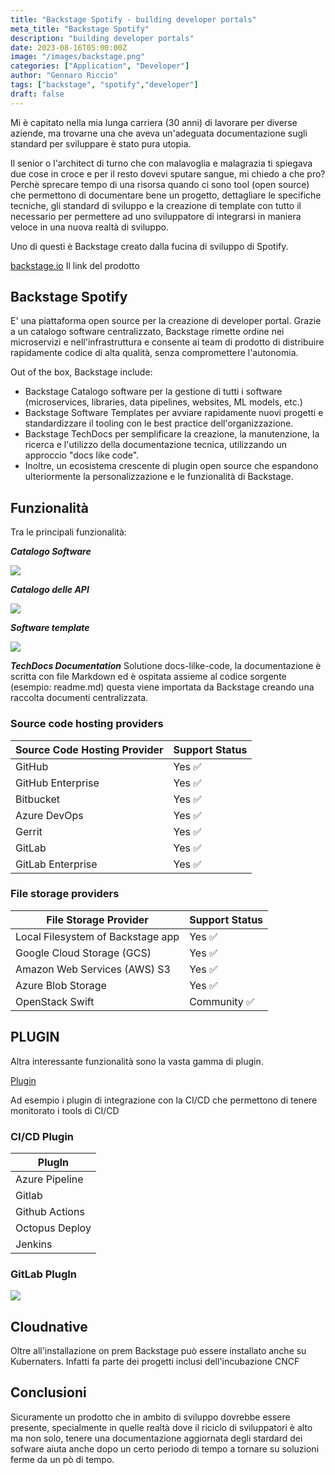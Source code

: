 ```yaml
---
title: "Backstage Spotify - building developer portals"
meta_title: "Backstage Spotify"
description: "building developer portals"
date: 2023-08-16T05:00:00Z
image: "/images/backstage.png"
categories: ["Application", "Developer"]
author: "Gennaro Riccio"
tags: ["backstage", "spotify","developer"]
draft: false
---
```


Mi è capitato nella mia lunga carriera (30 anni) di lavorare per diverse aziende, ma trovarne una che aveva un'adeguata documentazione sugli standard per sviluppare è stato pura utopia.

Il senior o l'architect di turno che con malavoglia e malagrazia ti spiegava due cose in croce e per il resto dovevi sputare sangue, mi chiedo a che pro? Perchè sprecare tempo di una risorsa quando ci sono tool (open source) che permettono di documentare bene un progetto, dettagliare le specifiche tecniche, gli standard di sviluppo e la creazione di template con tutto il necessario per permettere ad uno sviluppatore di integrarsi in maniera veloce in una nuova realtà di sviluppo.

Uno di questi è Backstage creato dalla fucina di sviluppo di Spotify.

[backstage.io](https://backstage.io/ "backstage site") Il link del prodotto

## Backstage Spotify

E' una piattaforma open source per la creazione di developer portal. Grazie a un catalogo software centralizzato, Backstage rimette ordine nei microservizi e nell'infrastruttura e consente ai team di prodotto di distribuire rapidamente codice di alta qualità, senza compromettere l'autonomia.

Out of the box, Backstage include:

* Backstage Catalogo software per la gestione di tutti i software (microservices, libraries, data pipelines, websites, ML models, etc.)
* Backstage Software Templates per avviare rapidamente nuovi progetti e standardizzare il tooling con le best practice dell'organizzazione.
* Backstage TechDocs per semplificare la creazione, la manutenzione, la ricerca e l'utilizzo della documentazione tecnica, utilizzando un approccio "docs like code".
* Inoltre, un ecosistema crescente di plugin open source che espandono ulteriormente la personalizzazione e le funzionalità di Backstage.

## Funzionalità

Tra le principali funzionalità:

**_Catalogo Software_**

<img src="https://backstage.io/assets/images/software-catalog-home-c6be1611f7b84313d64f3156a9a8bb19.png">

**_Catalogo delle API_**

<img src="..\backstage_apis.png">


**_Software template_**

<img src="https://backstage.io/assets/images/create-c1b5255bb8f53b9435895017e096f01e.png">

**_TechDocs Documentation_**
Solutione docs-lilke-code, la documentazione è scritta con file Markdown ed è ospitata assieme al codice sorgente (esempio: readme.md) questa viene importata da Backstage creando una raccolta documenti centralizzata.

### Source code hosting providers

| Source Code Hosting Provider | Support Status |
| ---------------------------- | -------------- |
| GitHub                       | Yes ✅         |
| GitHub Enterprise            | Yes ✅         |
| Bitbucket                    | Yes ✅         |
| Azure DevOps                 | Yes ✅         |
| Gerrit                       | Yes ✅         |
| GitLab                       | Yes ✅         |
| GitLab Enterprise            | Yes ✅         |

### File storage providers

| File Storage Provider             | Support Status |
| --------------------------------- | -------------- |
| Local Filesystem of Backstage app | Yes ✅         |
| Google Cloud Storage (GCS)        | Yes ✅         |
| Amazon Web Services (AWS) S3      | Yes ✅         |
| Azure Blob Storage                | Yes ✅         |
| OpenStack Swift                   | Community ✅   |


## PLUGIN
Altra interessante funzionalità sono la vasta gamma di plugin.

[Plugin](https://backstage.io/plugins)

Ad esempio i plugin di integrazione con la CI/CD che permettono di tenere monitorato i tools di CI/CD
### CI/CD Plugin
| PlugIn                       | 
| ---------------------------- | 
| Azure Pipeline               | 
| Gitlab                       | 
| Github Actions               | 
| Octopus Deploy               | 
| Jenkins                      | 

### GitLab PlugIn
<img src="https://raw.githubusercontent.com/immobiliare/backstage-plugin-gitlab/main/assets/backstage_gitlab_pipeline_information.png">

## Cloudnative
Oltre all'installazione on prem Backstage può essere installato anche su Kubernaters. Infatti fa parte dei progetti inclusi dell'incubazione CNCF 

## Conclusioni
Sicuramente un prodotto che in ambito di sviluppo dovrebbe essere presente, specialmente in quelle realtà dove il riciclo di sviluppatori è alto ma non solo, tenere una documentazione aggiornata degli stardard dei sofware aiuta anche dopo un certo periodo di tempo a tornare su soluzioni ferme da un pò di tempo.